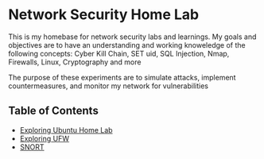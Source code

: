 # Network Security Home Lab

This is my homebase for network security labs and learnings. My goals and objectives are to have an understanding and working knoweledge of the following concepts: Cyber Kill Chain, SET uid, SQL Injection, Nmap, Firewalls, Linux, Cryptography and more 

The purpose of these experiments are to simulate attacks, implement countermeasures, and monitor my network for vulnerabilities 

## Table of Contents
- [Exploring Ubuntu Home Lab](/Exploring%20Ubuntu/Exploring%20Ubuntu.md)
- [Exploring UFW](/UFW%20Firewall/UFW.md)
- [SNORT]()